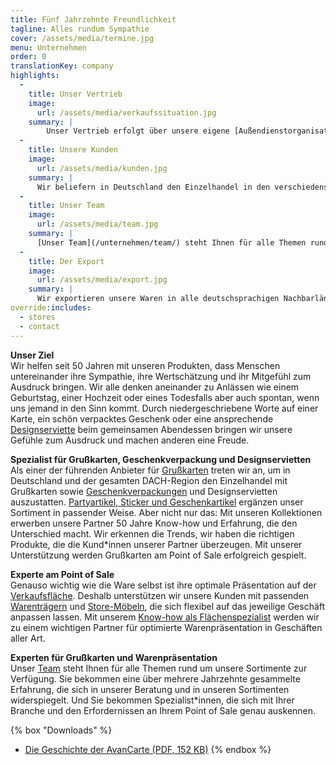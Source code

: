 ```yaml
---
title: Fünf Jahrzehnte Freundlichkeit
tagline: Alles rundum Sympathie
cover: /assets/media/termine.jpg
menu: Unternehmen
order: 0
translationKey: company
highlights:
  -
    title: Unser Vertrieb
    image:
      url: /assets/media/verkaufssituation.jpg
    summary: |
        Unser Vertrieb erfolgt über unsere eigene [Außendienstorganisation](/unternehmen/team/) mit über 50 Bezirksleiter*innen und Servicekräften in ganz Deutschland, die Sie vor Ort besuchen. Unsere Kunden bestellen außerdem rund um die Uhr über unseren [Online-Shop](https://shop.avancarte.de/).
  -
    title: Unsere Kunden
    image:
      url: /assets/media/kunden.jpg
    summary: |
      Wir beliefern in Deutschland den Einzelhandel in den verschiedensten Branchen. Dazu gehören u. a. PBS-Facheinzelhandel, Buchhandel, Geschenkboutiquen, Fachhandel der Kauf- und Warenhäuser, Tabak- und Zeitschriftengeschäfte, Gartencenter, Lebensmitteleinzelhandel und Postagenturen.
  -
    title: Unser Team
    image:
      url: /assets/media/team.jpg
    summary: |
      [Unser Team](/unternehmen/team/) steht Ihnen für alle Themen rund um unsere Sortimente zur Verfügung. Sie bekommen eine über mehrere Jahrzehnte gesammelte Erfahrung, die sich in unserer Beratung und in unseren Sortimenten widerspiegelt. Und Sie bekommen Spezialist*innen, die sich mit Ihrer Branche und den Erfordernissen an Ihrem[ Point of Sale](/point-of-sale/) genau auskennen.
  -
    title: Der Export
    image:
      url: /assets/media/export.jpg
    summary: |
      Wir exportieren unsere Waren in alle deutschsprachigen Nachbarländer. Der Vertrieb erfolgt dort jeweils über ausgesuchte Distributoren.
override:includes:
  - stores
  - contact
---
```

**Unser Ziel**<br>
Wir helfen seit 50 Jahren mit unseren Produkten, dass Menschen untereinander ihre Sympathie, ihre Wertschätzung und ihr Mitgefühl zum Ausdruck bringen. Wir alle denken aneinander zu Anlässen wie einem Geburtstag, einer Hochzeit oder eines Todesfalls aber auch spontan, wenn uns jemand in den Sinn kommt. Durch niedergeschriebene Worte auf einer Karte, ein schön verpacktes Geschenk oder eine ansprechende [Designserviette](/sortiment/designservietten/) beim gemeinsamen Abendessen bringen wir unsere Gefühle zum Ausdruck und machen anderen eine Freude.

**Spezialist für Grußkarten, Geschenkverpackung und Designservietten**<br>
Als einer der führenden Anbieter für [Grußkarten](/sortiment/grusskarten/) treten wir an, um in Deutschland und der gesamten DACH-Region den Einzelhandel mit Grußkarten sowie [Geschenkverpackungen](/sortiment/geschenkverpackungen/) und Designservietten auszustatten. [Partyartikel, Sticker und Geschenkartikel](/sortiment/beiprogramm/) ergänzen unser Sortiment in passender Weise. Aber nicht nur das: Mit unseren Kollektionen erwerben unsere Partner 50 Jahre Know-how und Erfahrung, die den Unterschied macht. Wir erkennen die Trends, wir haben die richtigen Produkte, die die Kund*innen unserer Partner überzeugen. Mit unserer Unterstützung werden Grußkarten am Point of Sale erfolgreich gespielt.

**Experte am Point of Sale**<br>
Genauso wichtig wie die Ware selbst ist ihre optimale Präsentation auf der [Verkaufsfläche](/point-of-sale/). Deshalb unterstützen wir unsere Kunden mit passenden [Warenträgern](/point-of-sale/displays/) und [Store-Möbeln](/point-of-sale/verkaufsmoebel/), die sich flexibel auf das jeweilige Geschäft anpassen lassen. Mit unserem [Know-how als Flächenspezialist](/service/) werden wir zu einem wichtigen Partner für optimierte Warenpräsentation in Geschäften aller Art.

**Experten für Grußkarten und Warenpräsentation**<br>
Unser [Team](/unternehmen/team/) steht Ihnen für alle Themen rund um unsere Sortimente zur Verfügung. Sie bekommen eine über mehrere Jahrzehnte gesammelte Erfahrung, die sich in unserer Beratung und in unseren Sortimenten widerspiegelt. Und Sie bekommen Spezialist*innen, die sich mit Ihrer Branche und den Erfordernissen an Ihrem Point of Sale genau auskennen.

{% box "Downloads" %}
- [Die Geschichte der AvanCarte (PDF, 152 KB)](/assets/media/geschichte.pdf)
{% endbox %}
